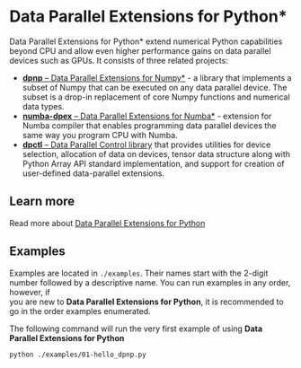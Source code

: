 # Data Parallel Extensions for Python*

Data Parallel Extensions for Python* extend numerical Python capabilities beyond CPU and allow even higher performance 
gains on data parallel devices such as GPUs. It consists of three related projects:
* [**dpnp** – Data Parallel Extensions for Numpy*](https://github.com/IntelPython/dpnp) - a library that implements a subset 
             of Numpy that can be executed on any data parallel device. The subset is a drop-in replacement of core 
             Numpy functions and numerical data types. 
* [**numba-dpex** – Data Parallel Extensions for Numba*](https://github.com/IntelPython/numba-dpex) - extension for Numba 
             compiler that enables programming data parallel devices the same way you program CPU with Numba.
* [**dpctl** – Data Parallel Control library](https://github.com/IntelPython/dpctl) that provides utilities for device 
              selection, allocation of data on devices, tensor data structure along with Python Array API standard 
              implementation, and support for creation of user-defined data-parallel extensions.

## Learn more
Read more about [Data Parallel Extensions for Python](https://intelpython.github.io/DPEP/main/)

## Examples
Examples are located in `./examples`. Their names start with the 2-digit number followed by a descriptive name. You can run examples in any order, however, if  
you are new to **Data Parallel Extensions for Python**, it is recommended to go in the order examples enumerated.

The following command will run the very first example of using **Data Parallel Extensions for Python**
```
python ./examples/01-hello_dpnp.py
```
